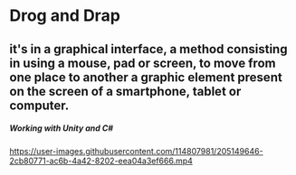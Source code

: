 # Drog and Drap 
## it's in a graphical interface, a method consisting in using a mouse, pad or screen, to move from one place to another a graphic element present on the screen of a smartphone, tablet or computer.
##### Working with Unity and C#
https://user-images.githubusercontent.com/114807981/205149646-2cb80771-ac6b-4a42-8202-eea04a3ef666.mp4

